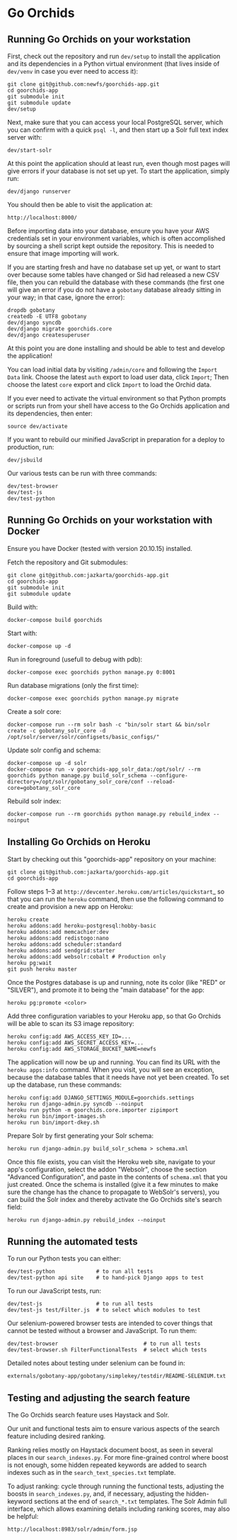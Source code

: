 Go Orchids
==========

Running Go Orchids on your workstation
--------------------------------------

First, check out the repository and run `dev/setup` to install the
application and its dependencies in a Python virtual environment (that
lives inside of `dev/venv` in case you ever need to access it):

    git clone git@github.com:newfs/goorchids-app.git
    cd goorchids-app
    git submodule init
    git submodule update
    dev/setup

Next, make sure that you can access your local PostgreSQL server, which
you can confirm with a quick `psql -l`, and then start up a Solr full
text index server with:

    dev/start-solr

At this point the application should at least run, even though most
pages will give errors if your database is not set up yet.  To start the
application, simply run:

    dev/django runserver

You should then be able to visit the application at:

    http://localhost:8000/

Before importing data into your database, ensure you have your AWS
credentials set in your environment variables, which is often accomplished
by sourcing a shell script kept outside the repository. This is needed to
ensure that image importing will work.

If you are starting fresh and have no database set up yet, or want to
start over because some tables have changed or Sid had released a new
CSV file, then you can rebuild the database with these commands (the
first one will give an error if you do not have a `gobotany` database
already sitting in your way; in that case, ignore the error):

    dropdb gobotany
    createdb -E UTF8 gobotany
    dev/django syncdb
    dev/django migrate goorchids.core
    dev/django createsuperuser

At this point you are done installing and should be able to test and
develop the application!

You can load initial data by visiting `/admin/core` and following the
`Import Data` link.  Choose the latest `auth` export to load user
data, click `Import`; Then choose the latest `core` export and
click `Import` to load the Orchid data.

If you ever need to activate the virtual environment so that Python
prompts or scripts run from your shell have access to the Go Orchids
application and its dependencies, then enter:

    source dev/activate

If you want to rebuild our minified JavaScript in preparation for a
deploy to production, run:

    dev/jsbuild

Our various tests can be run with three commands:

    dev/test-browser
    dev/test-js
    dev/test-python

Running Go Orchids on your workstation with Docker
--------------------------------------------------

Ensure you have Docker (tested with version 20.10.15) installed.

Fetch the repository and Git submodules:

    git clone git@github.com:jazkarta/goorchids-app.git
    cd goorchids-app
    git submodule init
    git submodule update

Build with:

    docker-compose build goorchids

Start with:

    docker-compose up -d

Run in foreground (usefull to debug with pdb):

    docker-compose exec goorchids python manage.py 0:8001

Run database migrations (only the first time):

    docker-compose exec goorchids python manage.py migrate

Create a solr core:

    docker-compose run --rm solr bash -c "bin/solr start && bin/solr create -c gobotany_solr_core -d /opt/solr/server/solr/configsets/basic_configs/"

Update solr config and schema:

    docker-compose up -d solr
    docker-compose run -v goorchids-app_solr_data:/opt/solr/ --rm goorchids python manage.py build_solr_schema --configure-directory=/opt/solr/gobotany_solr_core/conf --reload-core=gobotany_solr_core

Rebuild solr index:

    docker-compose run --rm goorchids python manage.py rebuild_index --noinput

Installing Go Orchids on Heroku
------------------------------

Start by checking out this "goorchids-app" repository on your machine:

    git clone git@github.com:jazkarta/goorchids-app.git
    cd goorchids-app

Follow steps 1–3 at `http://devcenter.heroku.com/articles/quickstart`_
so that you can run the ``heroku`` command, then use the following
command to create and provision a new app on Heroku:

    heroku create
    heroku addons:add heroku-postgresql:hobby-basic
    heroku addons:add memcachier:dev
    heroku addons:add redistogo:nano
    heroku addons:add scheduler:standard
    heroku addons:add sendgrid:starter
    heroku addons:add websolr:cobalt # Production only
    heroku pg:wait
    git push heroku master

Once the Postgres database is up and running, note its color (like "RED"
or "SILVER"), and promote it to being the "main database" for the app:

    heroku pg:promote <color>

Add three configuration variables to your Heroku app, so that Go Orchids
will be able to scan its S3 image repository:

    heroku config:add AWS_ACCESS_KEY_ID=...
    heroku config:add AWS_SECRET_ACCESS_KEY=...
    heroku config:add AWS_STORAGE_BUCKET_NAME=newfs

The application will now be up and running.  You can find its URL with
the ``heroku apps:info`` command.  When you visit, you will see an
exception, because the database tables that it needs have not yet been
created.  To set up the database, run these commands:

    heroku config:add DJANGO_SETTINGS_MODULE=goorchids.settings
    heroku run django-admin.py syncdb --noinput
    heroku run python -m goorchids.core.importer zipimport
    heroku run bin/import-images.sh
    heroku run bin/import-dkey.sh

Prepare Solr by first generating your Solr schema:

    heroku run django-admin.py build_solr_schema > schema.xml

Once this file exists, you can visit the Heroku web site, navigate to
your app's configuration, select the addon "Websolr", choose the section
"Advanced Configuration", and paste in the contents of ``schema.xml``
that you just created.  Once the schema is installed (give it a few
minutes to make sure the change has the chance to propagate to WebSolr's
servers), you can build the Solr index and thereby activate the Go
Orchids site's search field:

    heroku run django-admin.py rebuild_index --noinput


Running the automated tests
---------------------------

To run our Python tests you can either:

    dev/test-python             # to run all tests
    dev/test-python api site    # to hand-pick Django apps to test

To run our JavaScript tests, run:

    dev/test-js                 # to run all tests
    dev/test-js test/Filter.js  # to select which modules to test

Our selenium-powered browser tests are intended to cover things that
cannot be tested without a browser and JavaScript.  To run them:

    dev/test-browser                           # to run all tests
    dev/test-browser.sh FilterFunctionalTests  # select which tests

Detailed notes about testing under selenium can be found in:

    externals/gobotany-app/gobotany/simplekey/testdir/README-SELENIUM.txt


Testing and adjusting the search feature
----------------------------------------

The Go Orchids search feature uses Haystack and Solr.

Our unit and functional tests aim to ensure various aspects of the search
feature including desired ranking.

Ranking relies mostly on Haystack document boost, as seen in several
places in our `search_indexes.py`. For more fine-grained control where
boost is not enough, some hidden repeated keywords are added to search
indexes such as in the `search_text_species.txt` template.

To adjust ranking: cycle through running the functional tests, adjusting
the boosts in `search_indexes.py`, and, if necessary, adjusting the
hidden-keyword sections at the end of `search_*.txt` templates. The Solr
Admin full interface, which allows examining details including ranking
scores, may also be helpful:

    http://localhost:8983/solr/admin/form.jsp
